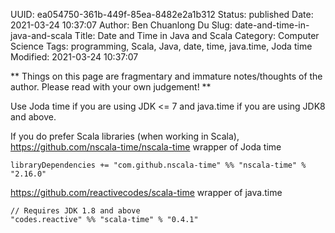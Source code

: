 UUID: ea054750-361b-449f-85ea-8482e2a1b312
Status: published
Date: 2021-03-24 10:37:07
Author: Ben Chuanlong Du
Slug: date-and-time-in-java-and-scala
Title: Date and Time in Java and Scala
Category: Computer Science
Tags: programming, Scala, Java, date, time, java.time, Joda time
Modified: 2021-03-24 10:37:07

**
Things on this page are
fragmentary and immature notes/thoughts of the author.
Please read with your own judgement!
**

Use Joda time if you are using JDK <= 7
and java.time if you are using JDK8 and above.

If you do prefer Scala libraries (when working in Scala),
https://github.com/nscala-time/nscala-time wrapper of Joda time

    libraryDependencies += "com.github.nscala-time" %% "nscala-time" % "2.16.0"


https://github.com/reactivecodes/scala-time
wrapper of java.time

    // Requires JDK 1.8 and above
    "codes.reactive" %% "scala-time" % "0.4.1"
